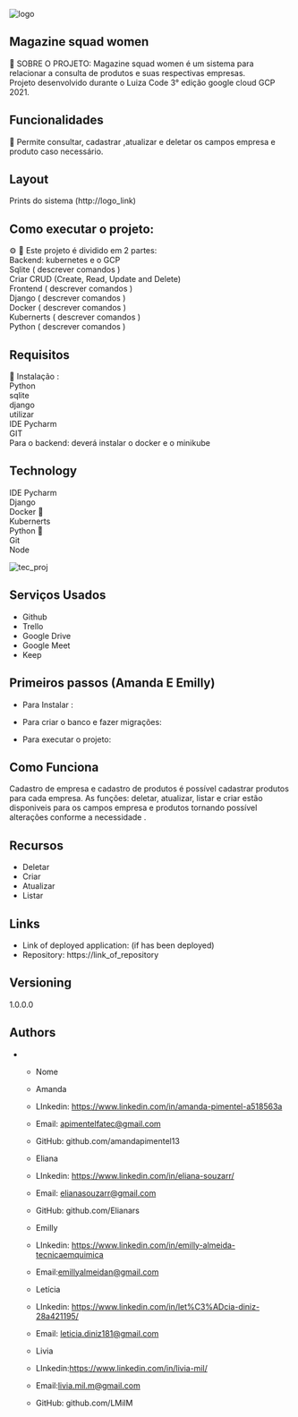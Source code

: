 ![logo](https://user-images.githubusercontent.com/72577082/134821265-386b3284-4664-4fe2-9588-71462414d024.png)


 
## Magazine squad women
 
:rocket: SOBRE O PROJETO: Magazine squad women é um sistema para relacionar a consulta de produtos e suas respectivas empresas.<br> Projeto desenvolvido durante o Luiza Code
 3° edição google cloud GCP 2021.
 
## Funcionalidades 
 :dart:  Permite consultar, cadastrar ,atualizar  e deletar  os campos empresa e produto  caso necessário.

## Layout  
Prints do sistema
(http://logo_link)

## Como executar o projeto:<br>
:gear: :wrench: 
Este projeto é dividido em 2 partes: <br> Backend: kubernetes e o GCP<br> 
Sqlite ( descrever comandos )<br>
Criar CRUD (Create, Read, Update and Delete)<br>
Frontend ( descrever comandos )<br>
Django ( descrever comandos )<br>
Docker ( descrever comandos )<br>
Kubernerts ( descrever comandos )<br>
Python ( descrever comandos )<br>

## Requisitos <br>

:pencil:
 Instalação : <br> Python <br> sqlite <br> django <br> utilizar <br> IDE Pycharm<br> GIT <br>
 Para o backend: deverá instalar o docker e o minikube


## Technology
IDE Pycharm<br>
Django<br>
Docker :whale2:<br>
Kubernerts <br>
Python :snake:<br>
Git <br>
Node<br>

![tec_proj](https://user-images.githubusercontent.com/72577082/134823335-b93b6383-e4c0-4a29-853d-e54d6ad6a4be.png)

 
## Serviços Usados
 
* Github
* Trello 
* Google Drive 
* Google Meet
* Keep 
 
 
## Primeiros passos (Amanda E Emilly)
 
* Para Instalar :
>    
* Para criar  o banco e fazer migrações:
>   
* Para executar o projeto:
> 
 
## Como Funciona 
Cadastro de empresa e cadastro de produtos é possível cadastrar produtos para cada empresa. As funções: deletar, atualizar, listar e criar  estão disponiveis para os campos empresa e produtos tornando possível alterações conforme a necessidade .
 
 
## Recursos
 
  - Deletar
  - Criar
  - Atualizar
  - Listar
 
 
## Links
 
  - Link of deployed application: (if has been deployed)
  - Repository: https://link_of_repository
 

## Versioning
 
1.0.0.0
 
 
## Authors
 

* - Nome
  - Amanda
  - LInkedin: https://www.linkedin.com/in/amanda-pimentel-a518563a
  - Email: apimentelfatec@gmail.com 
  - GitHub: github.com/amandapimentel13 
   
  - Eliana 
  - LInkedin: https://www.linkedin.com/in/eliana-souzarr/
  - Email: elianasouzarr@gmail.com
  - GitHub: github.com/Elianars 
   
  - Emilly
  - LInkedin: https://www.linkedin.com/in/emilly-almeida-tecnicaemquimica
  - Email:emillyalmeidan@gmail.com
   
  - Letícia
  - LInkedin: https://www.linkedin.com/in/let%C3%ADcia-diniz-28a421195/
  - Email: leticia.diniz181@gmail.com
  
  - Livia
  - LInkedin:https://www.linkedin.com/in/livia-mil/
  - Email:livia.mil.m@gmail.com
  - GitHub: github.com/LMilM 
 

